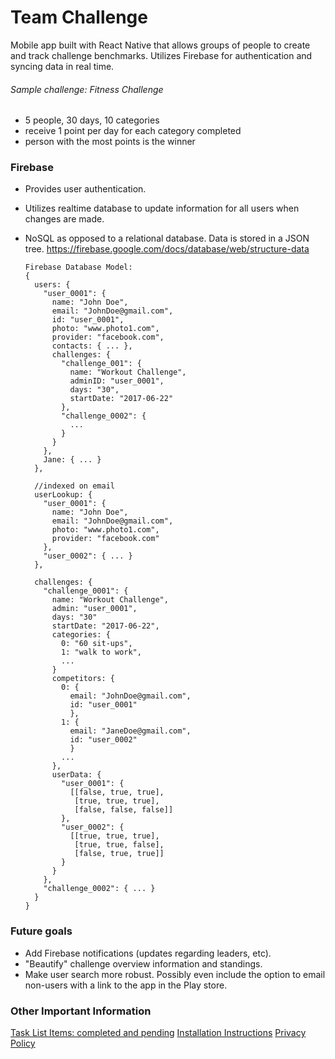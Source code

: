 # Team Challenge
Mobile app built with React Native that allows groups of people to create and track challenge benchmarks. Utilizes Firebase for authentication and syncing data in real time.

###### Sample challenge: Fitness Challenge
- 5 people, 30 days, 10 categories
- receive 1 point per day for each category completed
- person with the most points is the winner

### Firebase
- Provides user authentication.
- Utilizes realtime database to update information for all users when changes are made.
- NoSQL as opposed to a relational database. Data is stored in a JSON tree.
https://firebase.google.com/docs/database/web/structure-data

      Firebase Database Model:
      {
        users: {
          "user_0001": {
            name: "John Doe",
            email: "JohnDoe@gmail.com",
            id: "user_0001",
            photo: "www.photo1.com",           
            provider: "facebook.com",
            contacts: { ... },
            challenges: {
              "challenge_001": {
                name: "Workout Challenge",
                adminID: "user_0001",
                days: "30",
                startDate: "2017-06-22"
              },
              "challenge_0002": {
                ...
              }
            }
          },
          Jane: { ... }
        },

        //indexed on email
        userLookup: {
          "user_0001": {
            name: "John Doe",
            email: "JohnDoe@gmail.com",
            photo: "www.photo1.com",
            provider: "facebook.com"
          },
          "user_0002": { ... }
        },

        challenges: {
          "challenge_0001": {
            name: "Workout Challenge",
            admin: "user_0001",
            days: "30"
            startDate: "2017-06-22",
            categories: {
              0: "60 sit-ups",
              1: "walk to work",
              ...
            }
            competitors: {
              0: {
                email: "JohnDoe@gmail.com",
                id: "user_0001"
                },
              1: {
                email: "JaneDoe@gmail.com",
                id: "user_0002"
                }
              ...
            },
            userData: {
              "user_0001": {
                [[false, true, true],
                 [true, true, true],
                 [false, false, false]]
              },
              "user_0002": {
                [[true, true, true],
                 [true, true, false],
                 [false, true, true]]
              }
            }
          },
          "challenge_0002": { ... }
        }
      }

### Future goals
- Add Firebase notifications (updates regarding leaders, etc).
- "Beautify" challenge overview information and standings.
- Make user search more robust. Possibly even include the option to email non-users with a link to the app in the Play store.

### Other Important Information
[Task List Items: completed and pending](docs/task_list.md)
[Installation Instructions](docs/installation_instructions.md)
[Privacy Policy](docs/privacy_policy.md)

